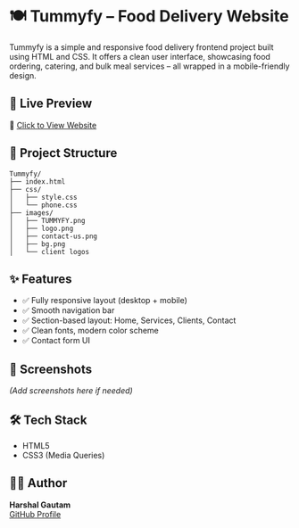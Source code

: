 # 🍽️ Tummyfy – Food Delivery Website

Tummyfy is a simple and responsive food delivery frontend project built using HTML and CSS. It offers a clean user interface, showcasing food ordering, catering, and bulk meal services – all wrapped in a mobile-friendly design.

## 🚀 Live Preview
🔗 [Click to View Website](https://harshallyy.github.io/Tummyfy/)

## 📁 Project Structure
```
Tummyfy/
├── index.html
├── css/
│   ├── style.css
│   └── phone.css
├── images/
│   ├── TUMMYFY.png
│   ├── logo.png
│   ├── contact-us.png
│   ├── bg.png
│   └── client logos
```

## ✨ Features
- ✅ Fully responsive layout (desktop + mobile)
- ✅ Smooth navigation bar
- ✅ Section-based layout: Home, Services, Clients, Contact
- ✅ Clean fonts, modern color scheme
- ✅ Contact form UI

## 📸 Screenshots
_(Add screenshots here if needed)_

## 🛠️ Tech Stack
- HTML5
- CSS3 (Media Queries)

## 🙋‍♂️ Author
**Harshal Gautam**  
[GitHub Profile](https://github.com/Harshallyy)
